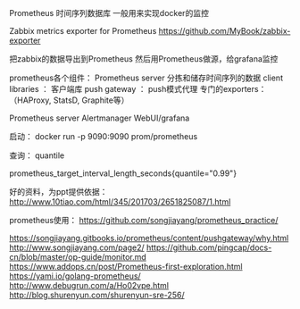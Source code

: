 Prometheus  时间序列数据库 一般用来实现docker的监控

Zabbix metrics exporter for Prometheus
https://github.com/MyBook/zabbix-exporter

把zabbix的数据导出到Prometheus  然后用Prometheus做源，给grafana监控 



prometheus各个组件：
Prometheus server 分拣和储存时间序列的数据
client libraries ： 客户端库
push gateway  ： push模式代理
专门的exporters： （HAProxy, StatsD, Graphite等）


Prometheus server
Alertmanager
WebUI/grafana



启动：
docker run -p 9090:9090 prom/prometheus


查询：
quantile 


prometheus_target_interval_length_seconds{quantile="0.99"}

好的资料，为ppt提供依据：
http://www.10tiao.com/html/345/201703/2651825087/1.html

prometheus使用：
https://github.com/songjiayang/prometheus_practice/

https://songjiayang.gitbooks.io/prometheus/content/pushgateway/why.html
http://www.songjiayang.com/page2/
https://github.com/pingcap/docs-cn/blob/master/op-guide/monitor.md
https://www.addops.cn/post/Prometheus-first-exploration.html
https://yami.io/golang-prometheus/
http://www.debugrun.com/a/Ho02vpe.html
http://blog.shurenyun.com/shurenyun-sre-256/